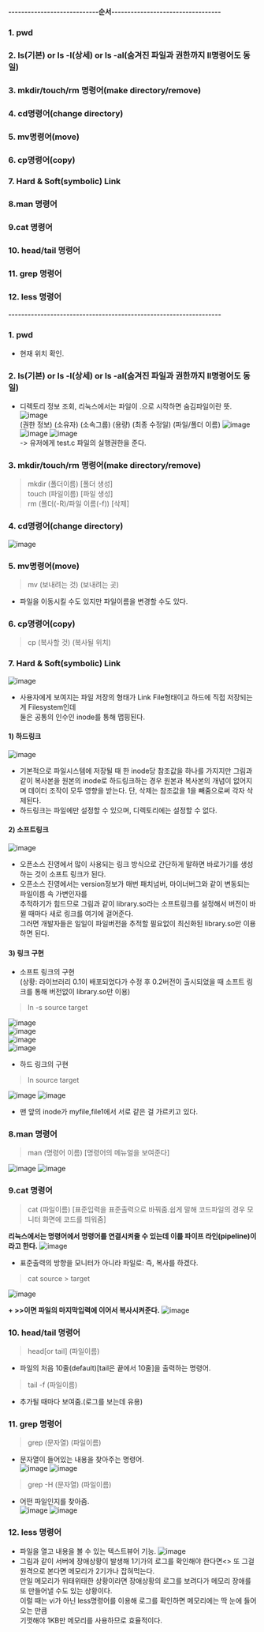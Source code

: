 **----------------------------순서----------------------------------**
### 1. pwd 
### 2. ls(기본) or ls -l(상세) or ls -al(숨겨진 파일과 권한까지 ll명령어도 동일)
### 3. mkdir/touch/rm 명령어(make directory/remove)
### 4. cd명령어(change directory)
### 5. mv명령어(move)
### 6. cp명령어(copy)
### 7. Hard & Soft(symbolic) Link
### 8.man 명령어
### 9.cat 명령어
### 10. head/tail 명령어
### 11. grep 명령어
### 12. less 명령어
**------------------------------------------------------------------**


### 1. pwd 
- 현재 위치 확인.
### 2. ls(기본) or ls -l(상세) or ls -al(숨겨진 파일과 권한까지 ll명령어도 동일)
- 디렉토리 정보 조회, 리눅스에서는 파일이 .으로 시작하면 숨김파일이란 뜻.<br>
![image](https://user-images.githubusercontent.com/80379900/120600118-5c1b8780-c483-11eb-9fb6-f2a348ddf8c3.png)<br>
  (권한 정보)  (소유자) (소속그룹) (용량) (최종 수정일) (파일/폴더 이름)
![image](https://user-images.githubusercontent.com/80379900/120601126-86217980-c484-11eb-9ca6-6d6b4e1954ec.png)<br>
![image](https://user-images.githubusercontent.com/80379900/120605942-9b4cd700-c489-11eb-98eb-b53e5067f0a5.png)
![image](https://user-images.githubusercontent.com/80379900/120605998-aacc2000-c489-11eb-9979-d5a767b03099.png)<br>
-> 유저에게 test.c 파일의 실행권한을 준다.

### 3. mkdir/touch/rm 명령어(make directory/remove)
> mkdir (폴더이름) [폴더 생성]<br>
> touch (파일이름) [파일 생성]<br>
> rm (폴더(-R)/파일 이름(-f)) [삭제]<br> 

### 4. cd명령어(change directory)
![image](https://user-images.githubusercontent.com/80379900/120606831-90467680-c48a-11eb-88b9-c25708b32e22.png)

### 5. mv명령어(move)
> mv (보내려는 것) (보내려는 곳) 
- 파일을 이동시킬 수도 있지만 파일이름을 변경할 수도 있다.

### 6. cp명령어(copy)
> cp (복사할 것) (복사될 위치)

### 7. Hard & Soft(symbolic) Link
![image](https://user-images.githubusercontent.com/80379900/120616462-38ad0880-c494-11eb-8884-6a77afa45428.png)
- 사용자에게 보여지는 파일 저장의 형태가 Link File형태이고 하드에 직접 저장되는 게 Filesystem인데<br> 둘은 공통의 인수인 inode를 통해
맵핑된다.
#### 1) 하드링크
![image](https://user-images.githubusercontent.com/80379900/120617215-dc96b400-c494-11eb-9363-00a79812b95e.png)
- 기본적으로 파일시스템에 저장될 때 한 inode당 참조값을 하나를 가지지만 그림과 같이 복사본을 원본의 inode로 하드링크하는 경우 원본과 복사본의 개념이 없어지며 데이터 조작이 모두 영향을 받는다. 단, 삭제는 참조값을 1을 빼줌으로써 각자 삭제된다.
- 하드링크는 파일에만 설정할 수 있으며, 디렉토리에는 설정할 수 없다.<br>

#### 2) 소프트링크
![image](https://user-images.githubusercontent.com/80379900/120727252-02fc3400-c515-11eb-9198-85591d79a432.png)<br>
- 오픈소스 진영에서 많이 사용되는 링크 방식으로 간단하게 말하면 바로가기를 생성하는 것이 소프트 링크가 된다.
- 오픈소스 진영에서는 version정보가 매번 패치넘버, 마이너버그와 같이 변동되는 파일이름 속 가변인자를<br> 추적하기가 힘드므로
그림과 같이 library.so라는 소프트링크를 설정해서 버전이 바뀔 때마다 새로 링크를 여기에 걸어준다.<br> 그러면 개발자들은
일일이 파일버전을 추적할 필요없이 최신화된 library.so만 이용하면 된다.

#### 3) 링크 구현
- 소프트 링크의 구현<br>(상황: 라이브러리 0.1이 배포되었다가 수정 후 0.2버전이 출시되었을 때 소프트 링크를 통해 버전없이 library.so만 이용)
> ln -s source target

![image](https://user-images.githubusercontent.com/80379900/120728110-27591000-c517-11eb-9035-802e29828c28.png)<br>
![image](https://user-images.githubusercontent.com/80379900/120728135-3344d200-c517-11eb-939a-6f2b6876cf1a.png)<br>
![image](https://user-images.githubusercontent.com/80379900/120728148-3a6be000-c517-11eb-87c1-97f370a925ae.png)<br>
![image](https://user-images.githubusercontent.com/80379900/120728164-43f54800-c517-11eb-9c76-b7bac1268fe9.png)<br>

- 하드 링크의 구현<br>
> ln source target<br>

![image](https://user-images.githubusercontent.com/80379900/120728448-e9a8b700-c517-11eb-9bb2-0a9fed7da218.png)
![image](https://user-images.githubusercontent.com/80379900/120728437-e31a3f80-c517-11eb-9920-0fe804d98910.png)
  - 맨 앞의 inode가 myfile,file1에서 서로 같은 걸 가르키고 있다.


### 8.man 명령어
> man (명령어 이름) [명령어의 메뉴얼을 보여준다]<br>


![image](https://user-images.githubusercontent.com/80379900/120728963-f679da80-c518-11eb-8766-e7f13744f4db.png)
![image](https://user-images.githubusercontent.com/80379900/120728986-042f6000-c519-11eb-88e3-3f59d6126e6e.png)

### 9.cat 명령어
> cat (파일이름) [표준입력을 표준출력으로 바꿔줌.쉽게 말해 코드파일의 경우 모니터 화면에 코드를 띄워줌]<br>

**리눅스에서는 명령어에서 명령어를 연결시켜줄 수 있는데 이를 파이프 라인(pipeline)이라고 한다.**
![image](https://user-images.githubusercontent.com/80379900/120730037-8587f200-c51b-11eb-8ec7-bf3271496c9a.png)

- 표준출력의 방향을 모니터가 아니라 파일로: 즉, 복사를 하겠다.<br>
> cat source > target<br>

![image](https://user-images.githubusercontent.com/80379900/120730427-6c337580-c51c-11eb-999a-130460569014.png)

**+ >>이면 파일의 마지막입력에 이어서 복사시켜준다.**
![image](https://user-images.githubusercontent.com/80379900/120730850-5bcfca80-c51d-11eb-8bc1-34c44d5d77f5.png)

### 10. head/tail 명령어

> head[or tail] (파일이름)<br>

- 파일의 처음 10줄(default)[tail은 끝에서 10줄]을 출력하는 명령어.
> tail -f (파일이름) 

- 추가될 때마다 보여줌.(로그를 보는데 유용)

### 11. grep 명령어

> grep (문자열) (파일이름)<br>
- 문자열이 들어있는 내용을 찾아주는 명령어.<br>
![image](https://user-images.githubusercontent.com/80379900/120733155-8f145880-c521-11eb-91e9-3acc94e80b9d.png)
![image](https://user-images.githubusercontent.com/80379900/120733186-9cc9de00-c521-11eb-9f19-aeda1adedaf8.png)

> grep -H (문자열) (파일이름)<br>
- 어떤 파일인지를 찾아줌.<br>
![image](https://user-images.githubusercontent.com/80379900/120733554-693b8380-c522-11eb-8dc0-7e0a56db311e.png)
![image](https://user-images.githubusercontent.com/80379900/120733664-912ae700-c522-11eb-8e9e-d1163b7fa7dc.png)

### 12. less 명령어
- 파일을 열고 내용을 볼 수 있는 텍스트뷰어 기능.
![image](https://user-images.githubusercontent.com/80379900/120734206-7442e380-c523-11eb-83a4-85869e104b01.png)<br>
- 그림과 같이 서버에 장애상황이 발생해 1기가의 로그를 확인해야 한다면<> 또 그걸 원격으로 본다면 메모리가 2기가나 잡혀먹는다.<br>
만일 메모리가 위태위태한 상황이라면 장애상황의 로그를 보려다가 메모리 장애를 또 만들어낼 수도 있는 상황이다.<br>
이럴 때는 vi가 아닌 less명령어를 이용해 로그를 확인하면 메모리에는 딱 눈에 들어오는 만큼 <br>기껏해야 1KB만 메모리를 사용하므로
효율적이다.

